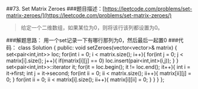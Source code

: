 ##73. Set Matrix Zeroes
###题目描述：[https://leetcode.com/problems/set-matrix-zeroes/](https://leetcode.com/problems/set-matrix-zeroes/)
> 给定一个二维数组，如果某位为0，则将该行该列都设置为0。

###解题思路：
用一个set记录一下有哪行那列为0，然后最后一起置0
###代码：
	class Solution {
	public:
	    void setZeroes(vector<vector<int>>& matrix) {
	        set<pair<int,int>> loc;
	        for(int i = 0; i < matrix.size(); i++){
	            for(int j = 0; j < matrix[i].size(); j++){
	                if(matrix[i][j] == 0)
	                    loc.insert(pair<int,int>(i,j));
	            }
	        }
	        set<pair<int,int>>::iterator it;
	        for(it = loc.begin(); it != loc.end(); it++){
	            int i = it->first;
	            int j = it->second;
	            for(int ii = 0; ii < matrix.size(); ii++){
	                matrix[ii][j] = 0;
	            }
	            for(int ii = 0; ii < matrix[i].size(); ii++){
	                matrix[i][ii] = 0;
	            }
	        }
	    }
	};